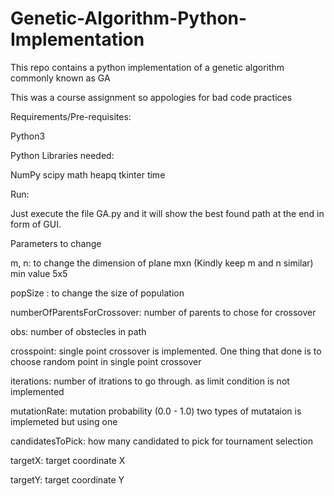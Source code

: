 # Genetic-Algorithm-Python-Implementation
This repo contains a python implementation of a genetic algorithm commonly known as GA

This was a course assignment so appologies for bad code practices

Requirements/Pre-requisites:

Python3

Python Libraries needed:

NumPy
scipy
math
heapq
tkinter
time


Run:

Just execute the file GA.py and it will show the best found path at the end in form of GUI.

Parameters to change 

m, n: to change the dimension of plane mxn (Kindly keep m and n similar) min value 5x5

popSize : to change the size of population

numberOfParentsForCrossover: number of parents to chose for crossover

obs: number of obstecles in path

crosspoint: single point crossover is implemented. One thing that done is to choose random point in single point crossover

iterations: number of itrations to go through. as limit condition is not implemented

mutationRate: mutation probability (0.0 - 1.0) two types of mutataion is implemeted but using one

candidatesToPick: how many candidated to pick for tournament selection

targetX: target coordinate X

targetY: target coordinate Y
